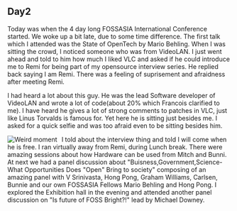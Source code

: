 ## Day2

Today was when the 4 day long FOSSASIA International Conference started. We woke
up a bit late, due to some time difference. The first talk which I attended was
the State of OpenTech by Mario Behling. When I was sitting the crowd, I noticed
someone who was from VideoLAN. I just went ahead and told to him how much I
liked VLC and asked if he could introduce me to Remi for being part of my
opensource interview series. He replied back saying I am Remi. There was a
feeling of suprisement and afraidness after meeting Remi.

I had heard a lot about this guy. He was the lead Software developer of VideoLAN
and wrote a lot of code(about 20% which Francois clarified to me). I have heard
he gives a lot of strong comments to patches in VLC, just like Linus Torvalds is
famous for. Yet here he is sitting just besides me. I asked for a quick selfie
and was too afraid even to be sitting besides him.

<img src="../images/interview_remi.jpg" alt="Weird moment" style="float: left;
     margin-right: 10px;" /> I told about the interview thing and told I will
     come when he is free. I ran virtually away from Remi, during Lunch break.
     There were amazing sessions about how Hardware can be used from Mitch and
     Bunni. At next we had a panel discussion about
     "Buisness,Government,Science-What Opportunities Does "Open" Bring to
     society" composing of an amazing panel with V Srinivasta, Hong Pong, Graham
     Williams, Carlsen, Bunnie and our own FOSSASIA Fellows Mario Behling and
     Hong Pong. I explored the Exhibition hall in the evening and attended
     another panel discussion on "Is future of FOSS Bright?!" lead by Michael
     Downey.

